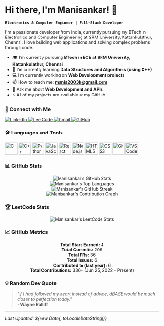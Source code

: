 # Hi there, I'm Manisankar! 👋

**`Electronics & Computer Engineer | Full-Stack Developer`**

I'm a passionate developer from India, currently pursuing my BTech in Electronics and Computer Engineering at SRM University, Kattankulathur, Chennai. I love building web applications and solving complex problems through code.

- 🎓 I'm currently pursuing **BTech in ECE at SRM University, Kattankulathur, Chennai**
- 🌱 I'm currently learning **Data Structures and Algorithms (using C++)**
- 💻 I'm currently working on **Web Development projects**
- 📫 How to reach me: **manis2003k@gmail.com**
- 💬 Ask me about **Web Development and APIs**
- ⚡ All of my projects are available at my GitHub

### 🔗 Connect with Me
<p align="left">
  <a href="https://www.linkedin.com/in/manisankar21k">
    <img src="https://img.shields.io/badge/LinkedIn-0077B5?style=for-the-badge&logo=linkedin&logoColor=white" alt="LinkedIn"/>
  </a>
  <a href="https://leetcode.com/u/manisankar21/">
    <img src="https://img.shields.io/badge/LeetCode-FFA116?style=for-the-badge&logo=leetcode&logoColor=black" alt="LeetCode"/>
  </a>
  <a href="mailto:manis2003k@gmail.com">
    <img src="https://img.shields.io/badge/Gmail-D14836?style=for-the-badge&logo=gmail&logoColor=white" alt="Gmail"/>
  </a>
  <a href="https://github.com/manisankar">
    <img src="https://img.shields.io/badge/GitHub-100000?style=for-the-badge&logo=github&logoColor=white" alt="GitHub"/>
  </a>
</p>

### 🛠️ Languages and Tools
<p align="left">
  <img src="https://cdn.jsdelivr.net/gh/devicons/devicon/icons/c/c-original.svg" alt="C" width="40" height="40"/>
  <img src="https://cdn.jsdelivr.net/gh/devicons/devicon/icons/cplusplus/cplusplus-original.svg" alt="C++" width="40" height="40"/>
  <img src="https://cdn.jsdelivr.net/gh/devicons/devicon/icons/python/python-original.svg" alt="Python" width="40" height="40"/>
  <img src="https://cdn.jsdelivr.net/gh/devicons/devicon/icons/javascript/javascript-original.svg" alt="JavaScript" width="40" height="40"/>
  <img src="https://cdn.jsdelivr.net/gh/devicons/devicon/icons/react/react-original.svg" alt="React" width="40" height="40"/>
  <img src="https://cdn.jsdelivr.net/gh/devicons/devicon/icons/nodejs/nodejs-original.svg" alt="Node.js" width="40" height="40"/>
  <img src="https://cdn.jsdelivr.net/gh/devicons/devicon/icons/html5/html5-original.svg" alt="HTML5" width="40" height="40"/>
  <img src="https://cdn.jsdelivr.net/gh/devicons/devicon/icons/css3/css3-original.svg" alt="CSS3" width="40" height="40"/>
  <img src="https://cdn.jsdelivr.net/gh/devicons/devicon/icons/git/git-original.svg" alt="Git" width="40" height="40"/>
  <img src="https://cdn.jsdelivr.net/gh/devicons/devicon/icons/vscode/vscode-original.svg" alt="VS Code" width="40" height="40"/>
</p>

### 📊 GitHub Stats
<p align="center">
  <img src="https://github-readme-stats.vercel.app/api?username=manisankar&show_icons=true&theme=radical&hide_border=true" alt="Manisankar's GitHub Stats" />
  <br/>
  <img src="https://github-readme-stats.vercel.app/api/top-langs/?username=manisankar&layout=compact&theme=radical&hide_border=true" alt="Manisankar's Top Languages" />
  <br/>
  <img src="https://github-readme-streak-stats.herokuapp.com/?user=manisankar&theme=radical&hide_border=true" alt="Manisankar's GitHub Streak" />
  <br/>
  <img src="https://github-readme-activity-graph.vercel.app/graph?username=manisankar&theme=radical&hide_border=true&area=true" alt="Manisankar's Contribution Graph" />
</p>

### 🏆 LeetCode Stats
<p align="center">
  <img src="https://leetcard.jacoblin.cool/manisankar21?theme=dark&font=Karma&ext=contest" alt="Manisankar's LeetCode Stats" />
</p>

### 📈 GitHub Metrics
<div align="center">
  
  **Total Stars Earned:** 4  
  **Total Commits:** 209  
  **Total PRs:** 36  
  **Total Issues:** 6  
  **Contributed to (last year):** 6  
  **Total Contributions:** 336+ (Jun 25, 2022 - Present)

</div>

### 💡 Random Dev Quote
> *"If I had followed my heart instead of advice, dBASE would be much closer to perfection today."*  
> **- Wayne Ratliff**

---

*Last Updated: ${new Date().toLocaleDateString()}*
